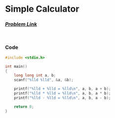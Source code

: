 # Simple Calculator
### [*Problem Link*](https://codeforces.com/group/MWSDmqGsZm/contest/219158/problem/C)


<br> 

### Code
```c
#include <stdio.h>

int main()
{
    long long int a, b;
    scanf("%lld %lld", &a, &b);

    printf("%lld + %lld = %lld\n", a, b, a + b);
    printf("%lld * %lld = %lld\n", a, b, a * b);
    printf("%lld - %lld = %lld\n", a, b, a - b);

    return 0;
}
```